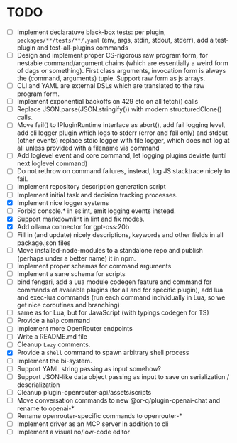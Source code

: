 # TODO

- [ ] Implement declaratuve black-box tests: per plugin, `packages/**/tests/**/.yaml` (env, args, stdin, stdout,
      stderr), add a test-plugin and test-all-plugins commands
- [ ] Design and implement proper CS-rigorous raw program form, for nestable command/argument chains (which are
      essentially a weird form of dags or something). First class arguments, invocation form is always the (command,
      arguments) tuple. Support raw form as js arrays.
- [ ] CLI and YAML are external DSLs which are translated to the raw program form.
- [ ] Implement exponential backoffs on 429 etc on all fetch() calls
- [ ] Replace JSON.parse(JSON.stringify()) with modern structuredClone() calls.
- [ ] Move fail() to IPluginRuntime interface as abort(), add fail logging level, add cli logger plugin which logs to
      stderr (error and fail only) and stdout (other events) replace stdio logger with file logger, which does not log
      at all unless provided with a filename via command
- [ ] Add loglevel event and core command, let logging plugins deviate (until next loglevel command)
- [ ] Do not rethrow on command failures, instead, log JS stacktrace nicely to fail.
- [ ] Implement repository description generation script
- [ ] Implement initial task and decision tracking processes.
- [x] Implement nice logger systems
- [ ] Forbid console.\* in eslint, emit logging events instead.
- [x] Support markdownlint in lint and fix modes.
- [x] Add ollama connector for gpt-oss:20b
- [ ] Fill in (and update) nicely descriptions, keywords and other fields in all package.json files
- [ ] Move installed-node-modules to a standalone repo and publish (perhaps under a better name) it in npm.
- [ ] Implement proper schemas for command arguments
- [ ] Implement a sane schema for scripts
- [ ] bind fengari, add a Lua module codegen feature and command for commands of available plugins (for all and for
      specific plugin), add lua and exec-lua commands (run each command individually in Lua, so we get nice coroutines
      and branching)
- [ ] same as for Lua, but for JavaScript (with typings codegen for TS)
- [ ] Provide a `help` command
- [ ] Implement more OpenRouter endpoints
- [ ] Write a README.md file
- [ ] Cleanup `Lazy` comments.
- [x] Provide a `shell` command to spawn arbitrary shell process
- [ ] Implement the bi-system.
- [ ] Support YAML string passing as input somehow?
- [ ] Support JSON-like data object passing as input to save on serialization / deserialization
- [ ] Cleanup plugin-openrouter-api/assets/scripts
- [ ] Move conversation commands to new @or-q/plugin-openai-chat and rename to openai-\*
- [ ] Rename openrouter-specific commands to openrouter-\*
- [ ] Implement driver as an MCP server in addition to cli
- [ ] Implement a visual no/low-code editor
